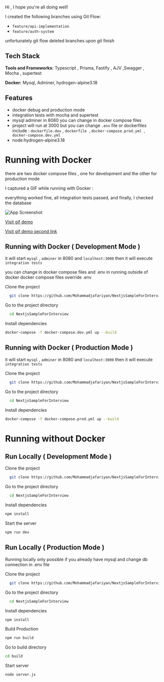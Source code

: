 Hi , I hope you're all doing well!


I created the following branches using Git Flow:

- `feature/api-implementation`
- `feature/auth-system`

unfortunately git flow deleted branches upon git finish 


## Tech Stack  
**Tools and Frameworks:** Typescript , Prisma, Fastify , AJV ,Swagger , Mocha , supertest

**Docker:** Mysql, Adminer, hydrogen-alpine3.18  


## Features  
- docker debug and production mode  
- integration tests with mocha and supertest 
- mysql adminer in 8080 you can change in docker compose files
- project will run at 3000 but you can change ```.env``` file or dockerfiles
include : ```dockerfile.dev``` , ```dockerfile ```, ```docker-compose.prod.yml ```,
``` docker-compose.dev.yml```
- node:hydrogen-alpine3.18   


# Running with Docker  

there are two docker compose files , one for development and the other for production mode 

I captured a GIF while running with Docker  : 

everything worked fine, all integration tests passed, and finally, I checked the database

![App Screenshot](https://plc-kar.ir/wp-content/uploads/demo.gif)  

[Visit gif demo](https://plc-kar.ir/wp-content/uploads/demo.gif)

[Visit gif demo second link](https://drive.google.com/file/d/1jfDS_DiJn7opbcxfe1DBhxOkwUldSTRm/view?usp=sharing)


##  Running with Docker ( Development Mode )
it will start ```mysql``` , ```adminer``` in 8080 and ```localhost:3000``` then it
 will execute ```integration tests```

you can change in docker compose files and .env in running outside of docker 
docker compose files override .env 

Clone the project  

~~~bash  
  git clone https://github.com/Mohammadjafariyan/NextjsSampleForInterview
~~~

Go to the project directory  

~~~bash  
  cd NextjsSampleForInterview
~~~

Install dependencies  

~~~bash  
docker-compose -f docker-compose.dev.yml up --build
~~~


##  Running with Docker ( Production Mode )
it will start ```mysql``` , ```adminer``` in 8080 and ```localhost:3000``` then it
 will execute ```integration tests```

Clone the project  

~~~bash  
  git clone https://github.com/Mohammadjafariyan/NextjsSampleForInterview
~~~

Go to the project directory  

~~~bash  
  cd NextjsSampleForInterview
~~~

Install dependencies  

~~~bash  
docker-compose -f docker-compose.prod.yml up --build
~~~


# Running without Docker  

## Run Locally ( Development Mode )
Clone the project  

~~~bash  
  git clone https://github.com/Mohammadjafariyan/NextjsSampleForInterview
~~~

Go to the project directory  

~~~bash  
  cd NextjsSampleForInterview
~~~

Install dependencies  

~~~bash  
npm install
~~~

Start the server  

~~~bash  
npm run dev
~~~  
  


## Run Locally ( Production Mode )

Running locally only possible if you already have mysql and change db connection in .env file 

Clone the project  

~~~bash  
  git clone https://github.com/Mohammadjafariyan/NextjsSampleForInterview
~~~

Go to the project directory  

~~~bash  
  cd NextjsSampleForInterview
~~~

Install dependencies  

~~~bash  
npm install
~~~

Build Production   

~~~bash  
npm run build
~~~  

Go to build directory

~~~bash  
cd build
~~~  



Start server

~~~bash  
node server.js
~~~  
